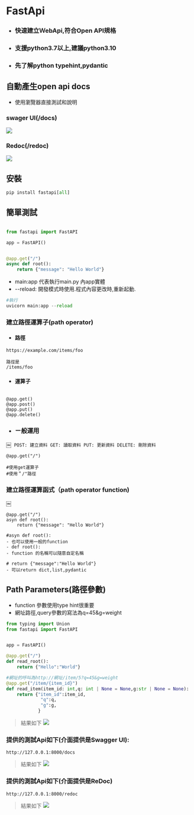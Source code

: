 # FastApi
- ### 快速建立ＷebApi,符合Open API規格
- ### 支援python3.7以上,建議python3.10
- ### 先了解python typehint,pydantic

## 自動產生open api docs

- 使用瀏覽器直接測試和說明

### swager UI(/docs)

![](./images/pic1.png)

### Redoc(/redoc)

![](./images/pic2.png)

## 安裝

```python
pip install fastapi[all]
```

## 簡單測試

```python

from fastapi import FastAPI

app = FastAPI()


@app.get("/")
async def root():
    return {"message": "Hello World"}

```

- main:app 代表執行main.py 內app實體
- --reload: 開發模式時使用.程式內容更改時,重新起動.

```python
#執行
uvicorn main:app --reload
```

### 建立路徑運算子(path operator)

- #### 路徑

```
https://example.com/items/foo

路徑是
/items/foo
```

- #### 運算子

```

@app.get()
@app.post()
@app.put()
@app.delete()

```

- ### ㄧ般運用

￼```
POST: 建立資料
GET: 讀取資料
PUT: 更新資料
DELETE: 刪除資料￼
￼```

```
@app.get("/")

#使用get運算子
#使用＂/"路徑
``` 

### 建立路徑運算函式（path operator function)
￼

```
@app.get("/")
asyn def root():
	return {"message": "Hello World"}

#asyn def root():
- 也可以使用一般的function 
- def root():
- function 的名稱可以隨意自定名稱

# return {"message":"Hello World"}
- 可以return dict,list,pydantic
```

## Path Parameters(路徑參數)
- function 參數使用type hint很重要
- 網址路徑,query參數的寫法為q=45&g=weight

```python
from typing import Union
from fastapi import FastAPI


app = FastAPI()

@app.get("/")
def read_root():
    return {"Hello":"World"}

#網址的呼叫為http://網址/item/5?q=45&g=weight
@app.get("/item/{item_id}")
def read_item(item_id: int,q: int | None = None,g:str | None = None):
    return {"item_id":item_id,
             "q":q,
             "g":g,
            }
```

> 結果如下
![](./images/pic3.png)

### 提供的測試Api如下(介面提供是Swagger UI):

```
http://127.0.0.1:8000/docs
```

> 結果如下
![](./images/pic4.png)

### 提供的測試Api如下(介面提供是ReDoc)

```
http://127.0.0.1:8000/redoc
```

>結果如下
![](./images/pic5.png)
